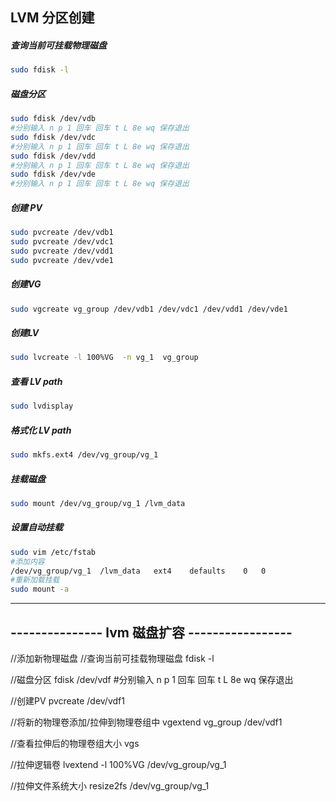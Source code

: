 ## LVM 分区创建

##### 查询当前可挂载物理磁盘
```bash
sudo fdisk -l
```

##### 磁盘分区
```bash
sudo fdisk /dev/vdb
#分别输入 n p 1 回车 回车 t L 8e wq 保存退出
sudo fdisk /dev/vdc
#分别输入 n p 1 回车 回车 t L 8e wq 保存退出
sudo fdisk /dev/vdd
#分别输入 n p 1 回车 回车 t L 8e wq 保存退出
sudo fdisk /dev/vde
#分别输入 n p 1 回车 回车 t L 8e wq 保存退出
```


##### 创建 PV
```bash
sudo pvcreate /dev/vdb1
sudo pvcreate /dev/vdc1
sudo pvcreate /dev/vdd1
sudo pvcreate /dev/vde1
```


##### 创建VG
```bash
sudo vgcreate vg_group /dev/vdb1 /dev/vdc1 /dev/vdd1 /dev/vde1
```


##### 创建LV
```bash
sudo lvcreate -l 100%VG  -n vg_1  vg_group
```

##### 查看 LV path
```bash
sudo lvdisplay
```

##### 格式化 LV  path
```bash
sudo mkfs.ext4 /dev/vg_group/vg_1
```

##### 挂载磁盘
```bash
sudo mount /dev/vg_group/vg_1 /lvm_data
```

##### 设置自动挂载
```bash
sudo vim /etc/fstab
#添加内容
/dev/vg_group/vg_1  /lvm_data   ext4    defaults    0   0
#重新加载挂载
sudo mount -a
```

------------------------------------------------
---------------  lvm 磁盘扩容  -----------------
------------------------------------------------
//添加新物理磁盘
//查询当前可挂载物理磁盘
fdisk -l

//磁盘分区
fdisk /dev/vdf
#分别输入 n p 1 回车 回车 t L 8e wq 保存退出

//创建PV
pvcreate /dev/vdf1

//将新的物理卷添加/拉伸到物理卷组中
vgextend vg_group /dev/vdf1

//查看拉伸后的物理卷组大小
vgs

//拉伸逻辑卷
lvextend -l 100%VG /dev/vg_group/vg_1

//拉伸文件系统大小
resize2fs  /dev/vg_group/vg_1

